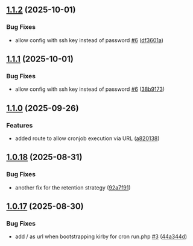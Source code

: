 ## [1.1.2](https://github.com/tearoom1/kirby-ftp-backup/compare/v1.1.1...v1.1.2) (2025-10-01)


### Bug Fixes

* allow config with ssh key instead of password [#6](https://github.com/tearoom1/kirby-ftp-backup/issues/6) ([df3601a](https://github.com/tearoom1/kirby-ftp-backup/commit/df3601ac65f3535267e7fd2a949c7e080546286a))

## [1.1.1](https://github.com/tearoom1/kirby-ftp-backup/compare/v1.1.0...v1.1.1) (2025-10-01)


### Bug Fixes

* allow config with ssh key instead of password [#6](https://github.com/tearoom1/kirby-ftp-backup/issues/6) ([38b9173](https://github.com/tearoom1/kirby-ftp-backup/commit/38b9173f716c4569cfc4a73dcabb5c66dac40f06))

## [1.1.0](https://github.com/tearoom1/kirby-ftp-backup/compare/v1.0.18...v1.1.0) (2025-09-26)


### Features

* added route to allow cronjob execution via URL ([a820138](https://github.com/tearoom1/kirby-ftp-backup/commit/a8201386c88638a1a05b0ab86b0189fc7c78de08))

## [1.0.18](https://github.com/tearoom1/kirby-ftp-backup/compare/v1.0.17...v1.0.18) (2025-08-31)


### Bug Fixes

* another fix for the retention strategy ([92a7f91](https://github.com/tearoom1/kirby-ftp-backup/commit/92a7f917b5d389f7efd63bec86cdd97f43f9279a))

## [1.0.17](https://github.com/tearoom1/kirby-ftp-backup/compare/v1.0.16...v1.0.17) (2025-08-30)


### Bug Fixes

* add / as url when bootstrapping kirby for cron run.php [#3](https://github.com/tearoom1/kirby-ftp-backup/issues/3) ([44a344d](https://github.com/tearoom1/kirby-ftp-backup/commit/44a344dcfab308d10ce4750667103f18c0061f45))

